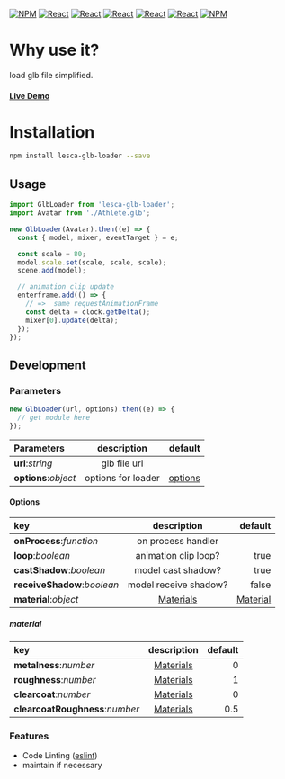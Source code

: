 [![NPM](https://img.shields.io/badge/NPM-ba443f?style=for-the-badge&logo=npm&logoColor=white)](https://www.npmjs.com/)
[![React](https://img.shields.io/badge/Node.js-43853D?style=for-the-badge&logo=node.js&logoColor=white)](https://nodejs.org/en/)
[![React](https://img.shields.io/badge/-ReactJs-61DAFB?style=for-the-badge&logo=react&logoColor=white)](https://zh-hant.reactjs.org/)
[![React](https://img.shields.io/badge/Less-1d365d?style=for-the-badge&logo=less&logoColor=white)](https://lesscss.org/)
[![React](https://img.shields.io/badge/HTML5-E34F26?style=for-the-badge&logo=html5&logoColor=white)](https://www.w3schools.com/html/)
[![React](https://img.shields.io/badge/-CSS3-1572B6?style=for-the-badge&logo=css3&logoColor=white)](https://www.w3schools.com/css/)
[![NPM](https://img.shields.io/badge/DEV-Jameshsu1125-9cf?style=for-the-badge)](https://www.npmjs.com/~jameshsu1125)

# Why use it?

load glb file simplified.

#### [Live Demo](https://www.npmjs.com/~jameshsu1125)

# Installation

```sh
npm install lesca-glb-loader --save
```

## Usage

```javascript
import GlbLoader from 'lesca-glb-loader';
import Avatar from './Athlete.glb';

new GlbLoader(Avatar).then((e) => {
  const { model, mixer, eventTarget } = e;

  const scale = 80;
  model.scale.set(scale, scale, scale);
  scene.add(model);

  // animation clip update
  enterframe.add(() => {
    // =>  same requestAnimationFrame
    const delta = clock.getDelta();
    mixer[0].update(delta);
  });
});
```

## Development

### Parameters

```js
new GlbLoader(url, options).then((e) => {
  // get module here
});
```

| Parameters           |    description     |             default |
| :------------------- | :----------------: | ------------------: |
| **url**:_string_     |    glb file url    |                     |
| **options**:_object_ | options for loader | [options](#options) |

#### Options

| key                         |      description      |               default |
| :-------------------------- | :-------------------: | --------------------: |
| **onProcess**:_function_    |  on process handler   |                       |
| **loop**:_boolean_          | animation clip loop?  |                  true |
| **castShadow**:_boolean_    |  model cast shadow?   |                  true |
| **receiveShadow**:_boolean_ | model receive shadow? |                 false |
| **material**:_object_       |      [Materials]      | [Material](#material) |

##### material

| key                             | description | default |
| :------------------------------ | :---------: | ------: |
| **metalness**:_number_          | [Materials] |       0 |
| **roughness**:_number_          | [Materials] |       1 |
| **clearcoat**:_number_          | [Materials] |       0 |
| **clearcoatRoughness**:_number_ | [Materials] |     0.5 |

### Features

- Code Linting ([eslint])
- maintain if necessary

[eslint]: https://eslint.org/
[materials]: https://threejs.org/manual/#en/materials
